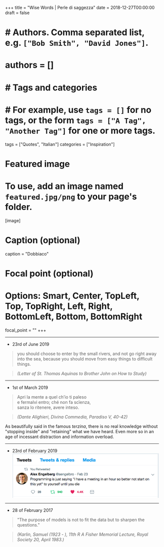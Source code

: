 +++
title = "Wise Words | Perle di saggezza"
date = 2018-12-27T00:00:00
draft = false

# # Authors. Comma separated list, e.g. `["Bob Smith", "David Jones"]`.
# authors = []
# 
# # Tags and categories
# # For example, use `tags = []` for no tags, or the form `tags = ["A Tag", "Another Tag"]` for one or more tags.
tags = ["Quotes", "Italian"]
categories = ["Inspiration"]

# Featured image
# To use, add an image named `featured.jpg/png` to your page's folder. 
[image]
  # Caption (optional)
  caption = "Dobbiaco"

  # Focal point (optional)
  # Options: Smart, Center, TopLeft, Top, TopRight, Left, Right, BottomLeft, Bottom, BottomRight
  focal_point = ""
+++


---
+ 23rd of June 2019

> you should choose to enter by the small rivers, and not go right away into the sea, because you should move from easy things to difficult things.

> _(Letter of St. Thomas Aquinas to Brother John on How to Study)_



---
+ 1st of March 2019

> Apri la mente a quel ch’io ti paleso  
e fermalvi entro; ché non fa scïenza,  
sanza lo ritenere, avere inteso.

> _(Dante Alighieri, Divina Commedia, Paradiso V, 40-42)_
  
As beautifully said in the famous *terzina*, there is no real knowledge without "stopping inside" 
and "retaining" what we have heard. Even more so in an age of incessant distraction and information overload.

---
+ 23rd of February 2019
![Test Image 1](Twitter_programming_quote_23Feb2019.png)

---
+ 28 of February 2017

> "The purpose of models is not to fit the data but to sharpen the questions."

> _(Karlin, Samuel (1923 - ), 11th R A Fisher Memorial Lecture, Royal Society 20, April 1983.)_
